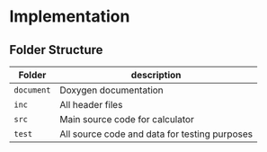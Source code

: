 # Implementation
 
## Folder Structure
Folder        | description
--------------| ----------------------------------------------
`document`    | Doxygen documentation
`inc`         | All header files
`src`         | Main source code for calculator
`test`        | All source code and data for testing purposes

